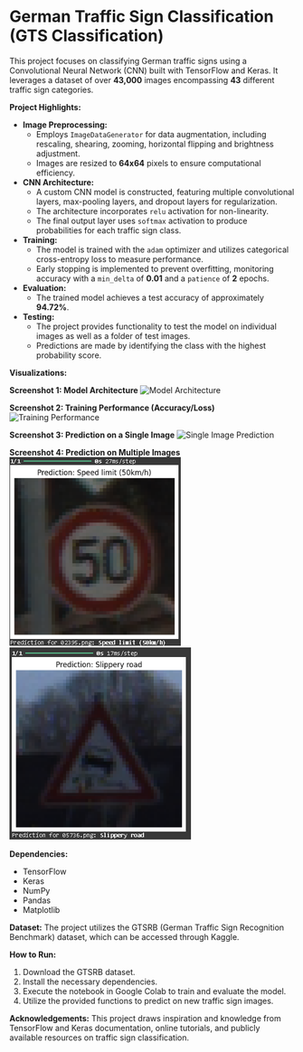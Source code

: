 # German Traffic Sign Classification (GTS Classification)

This project focuses on classifying German traffic signs using a Convolutional Neural Network (CNN) built with TensorFlow and Keras. It leverages a dataset of over **43,000** images encompassing **43** different traffic sign categories.  

**Project Highlights:**

* **Image Preprocessing:**
    - Employs `ImageDataGenerator` for data augmentation, including rescaling, shearing, zooming, horizontal flipping and brightness adjustment.
    - Images are resized to **64x64** pixels to ensure computational efficiency.
* **CNN Architecture:**
    - A custom CNN model is constructed, featuring multiple convolutional layers, max-pooling layers, and dropout layers for regularization.
    - The architecture incorporates `relu` activation for non-linearity.
    - The final output layer uses `softmax` activation to produce probabilities for each traffic sign class.
* **Training:**
    - The model is trained with the `adam` optimizer and utilizes categorical cross-entropy loss to measure performance.
    - Early stopping is implemented to prevent overfitting, monitoring accuracy with a `min_delta` of **0.01** and a `patience` of **2** epochs.
* **Evaluation:**
    - The trained model achieves a test accuracy of approximately **94.72%**.
* **Testing:**
    - The project provides functionality to test the model on individual images as well as a folder of test images.
    - Predictions are made by identifying the class with the highest probability score.




**Visualizations:**

**Screenshot 1: Model Architecture**
![Model Architecture](path/to/architecture_screenshot.png)

**Screenshot 2: Training Performance (Accuracy/Loss)**
![Training Performance](path/to/training_plot.png)

**Screenshot 3: Prediction on a Single Image**
![Single Image Prediction](path/to/single_image_prediction.png)

**Screenshot 4: Prediction on Multiple Images**
![Multiple Image Predictions](Images/Img_Pred_1.PNG)![](Images/Img_pred_2.PNG)



**Dependencies:**
* TensorFlow
* Keras
* NumPy
* Pandas
* Matplotlib


**Dataset:**
The project utilizes the GTSRB (German Traffic Sign Recognition Benchmark) dataset, which can be accessed through Kaggle.

**How to Run:**
1. Download the GTSRB dataset.
2. Install the necessary dependencies.
3. Execute the notebook in Google Colab to train and evaluate the model. 
4. Utilize the provided functions to predict on new traffic sign images.


**Acknowledgements:**
This project draws inspiration and knowledge from TensorFlow and Keras documentation, online tutorials, and publicly available resources on traffic sign classification.
